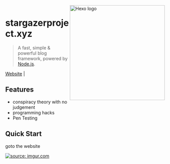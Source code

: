 <img src="https://i.imgur.com/mwN2zlk.png" alt="Hexo logo" width="300" height="300" align="right" />

# stargazerproject.xyz

> A fast, simple & powerful blog framework, powered by [Node.js](https://nodejs.org).

[Website](https://stargazerproject.xyz) |

## Features

- conspiracy theory with no judgement
- programming hacks
- Pen Testing

## Quick Start

goto the website

<a href="https://imgur.com/diqJSoU"><img src="https://i.imgur.com/diqJSoU.png" title="source: imgur.com" /></a>
